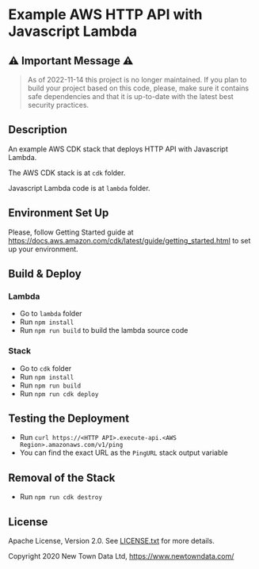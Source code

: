 # Example AWS HTTP API with Javascript Lambda

## ⚠️ Important Message ⚠️

> As of 2022-11-14 this project is no longer maintained. If you plan to build your project based on this code, please, make sure it contains safe dependencies and that it is up-to-date with the latest best security practices.

## Description

An example AWS CDK stack that deploys HTTP API with Javascript Lambda.

The AWS CDK stack is at `cdk` folder.

Javascript Lambda code is at `lambda` folder.

## Environment Set Up

Please, follow Getting Started guide at https://docs.aws.amazon.com/cdk/latest/guide/getting_started.html to set up your environment.

## Build & Deploy

### Lambda

 * Go to `lambda` folder
 * Run `npm install`
 * Run `npm run build` to build the lambda source code

### Stack

 * Go to `cdk` folder
 * Run `npm install`
 * Run `npm run build`
 * Run `npm run cdk deploy`

## Testing the Deployment

 * Run `curl https://<HTTP API>.execute-api.<AWS Region>.amazonaws.com/v1/ping`
 * You can find the exact URL as the `PingURL` stack output variable

## Removal of the Stack

 * Run `npm run cdk destroy`

## License

Apache License, Version 2.0. See [LICENSE.txt](LICENSE.txt) for more details.

Copyright 2020 New Town Data Ltd, https://www.newtowndata.com/
